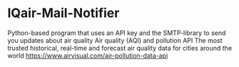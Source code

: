 # IQair-Mail-Notifier
Python-based program that uses an API key and the SMTP-library to send you updates about air quality
Air quality (AQI) and pollution API
The most trusted historical, real-time and forecast air quality data for cities around the world
https://www.airvisual.com/air-pollution-data-api
